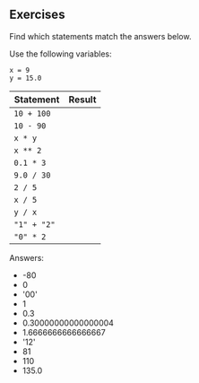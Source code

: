 Exercises
---------

Find which statements match the answers below.

Use the following variables:

```
x = 9
y = 15.0
```

| Statement       | Result    |
|-----------------|-----------|
| `10 + 100 `     |           |
| `10 - 90 `      |           |
| `x * y `        |           |
| `x ** 2 `       |           |
| `0.1 * 3 `      |           |
| `9.0 / 30 `     |           |
| `2 / 5 `        |           |
| `x / 5 `        |           |
| `y / x `        |           |
| `"1" + "2" `    |           |
| `"0" * 2 `      |           |

Answers:
* -80
* 0
* '00'
* 1
* 0.3
* 0.30000000000000004
* 1.6666666666666667
* '12'
* 81
* 110
* 135.0
